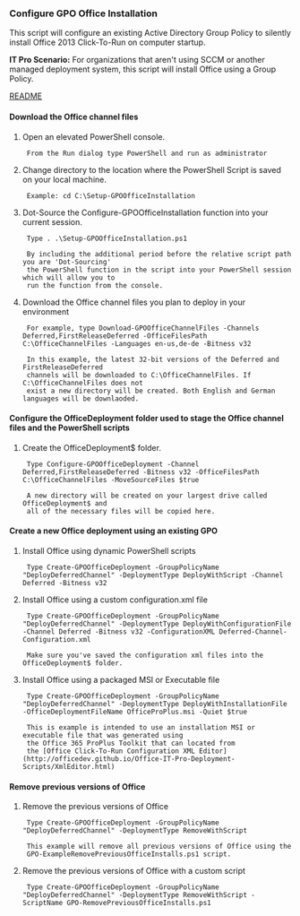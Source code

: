 ### Configure GPO Office Installation
This script will configure an existing Active Directory Group Policy to silently install Office 2013 Click-To-Run on computer startup.

**IT Pro Scenario:** For organizations that aren't using SCCM or another managed deployment system, this script will install Office using a Group Policy. 

[README](https://github.com/OfficeDev/Office-IT-Pro-Deployment-Scripts/wiki/README_New-GPOOfficeInstallation)

#### Download the Office channel files
1. Open an elevated PowerShell console.

		From the Run dialog type PowerShell and run as administrator

2. Change directory to the location where the PowerShell Script is saved on your local machine.

		Example: cd C:\Setup-GPOOfficeInstallation

3. Dot-Source the Configure-GPOOfficeInstallation function into your current session.

		Type . .\Setup-GPOOfficeInstallation.ps1
		
		By including the additional period before the relative script path you are 'Dot-Sourcing' 
		the PowerShell function in the script into your PowerShell session which will allow you to 
		run the function from the console.

4. Download the Office channel files you plan to deploy in your environment

		For example, type Download-GPOOfficeChannelFiles -Channels Deferred,FirstReleaseDeferred -OfficeFilesPath C:\OfficeChannelFiles -Languages en-us,de-de -Bitness v32

		In this example, the latest 32-bit versions of the Deferred and FirstReleaseDeferred 
		channels will be downloaded to C:\OfficeChannelFiles. If C:\OfficeChannelFiles does not 
		exist a new directory will be created. Both English and German languages will be downlaoded.


#### Configure the OfficeDeployment folder used to stage the Office channel files and the PowerShell scripts
1. Create the OfficeDeployment$ folder.

		Type Configure-GPOOfficeDeployment -Channel Deferred,FirstReleaseDeferred -Bitness v32 -OfficeFilesPath C:\OfficeChannelFiles -MoveSourceFiles $true

		A new directory will be created on your largest drive called OfficeDeployment$ and 
		all of the necessary files will be copied here. 


#### Create a new Office deployment using an existing GPO
1. Install Office using dynamic PowerShell scripts

		Type Create-GPOOfficeDeployment -GroupPolicyName "DeployDeferredChannel" -DeploymentType DeployWithScript -Channel Deferred -Bitness v32

2. Install Office using a custom configuration.xml file

		Type Create-GPOOfficeDeployment -GroupPolicyName "DeployDeferredChannel" -DeploymentType DeployWithConfigurationFile -Channel Deferred -Bitness v32 -ConfigurationXML Deferred-Channel-Configuration.xml

		Make sure you've saved the configuration xml files into the OfficeDeployment$ folder.

3. Install Office using a packaged MSI or Executable file

		Type Create-GPOOfficeDeployment -GroupPolicyName "DeployDeferredChannel" -DeploymentType DeployWithInstallationFile -OfficeDeploymentFileName OfficeProPlus.msi -Quiet $true

		This is example is intended to use an installation MSI or executable file that was generated using 
		the Office 365 ProPlus Toolkit that can located from 
		the [Office Click-To-Run Configuration XML Editor](http://officedev.github.io/Office-IT-Pro-Deployment-Scripts/XmlEditor.html)

#### Remove previous versions of Office
1. Remove the previous versions of Office

		Type Create-GPOOfficeDeployment -GroupPolicyName "DeployDeferredChannel" -DeploymentType RemoveWithScript

		This example will remove all previous versions of Office using the 
		GPO-ExampleRemovePreviousOfficeInstalls.ps1 script.

2. Remove the previous versions of Office with a custom script

		Type Create-GPOOfficeDeployment -GroupPolicyName "DeployDeferredChannel" -DeploymentType RemoveWithScript -ScriptName GPO-RemovePreviousOfficeInstalls.ps1

		

		





